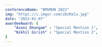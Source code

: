 ```yaml
---
conferenceName: "BMSMUN 2023"
img: "https://i.imgur.com/zDzRalu.jpg"
date: "2023-01-07"
awardeeAward: {
    "Avani Dhangam" : "Special Mention 1",
    "Nikhil Girish" : "Special Mention 2",
}
---
```


